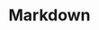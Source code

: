 ---
title: "Markdown"
layout: home
permalink: /tags/markdown/
pagination:
  enabled: true
  tag: markdown
---